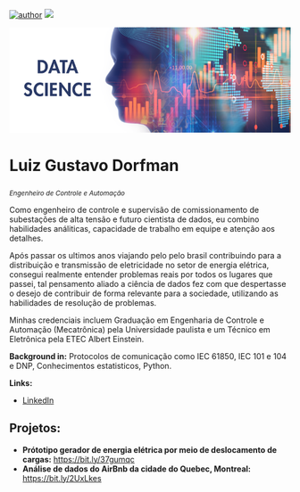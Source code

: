[![author](https://img.shields.io/badge/author-endlichL-LuizDorfman.svg)](https://www.linkedin.com/in/luiz-gustavo-dorfman-938986125/) [![](https://img.shields.io/badge/python-3.7+-blue.svg)](https://www.python.org/downloads/release/python-365/) 

<p align="center">
  <img src="Data-Science-Certification.png" >
</p>

# Luiz Gustavo Dorfman
<sub>*Engenheiro de Controle e Automação*</sub>

Como engenheiro de controle e supervisão de comissionamento de subestações de alta tensão e futuro cientista de dados, eu combino habilidades análiticas, capacidade de trabalho em equipe e atenção aos detalhes.

Após passar os ultimos anos viajando pelo pelo brasil contribuindo para a distribuição e transmissão de eletricidade no setor de energia elétrica, consegui realmente entender problemas reais por todos os lugares que passei, tal pensamento aliado a ciência de dados fez com que despertasse o desejo de contribuir de forma relevante para a sociedade, utilizando as habilidades de resolução de problemas.

Minhas credenciais incluem Graduação em Engenharia de Controle e Automação (Mecatrônica) pela Universidade paulista e um Técnico em Eletrônica pela ETEC Albert Einstein.


**Background in:** Protocolos de comunicação como IEC 61850, IEC 101 e 104 e DNP, Conhecimentos estatisticos, Python.

**Links:**
* [LinkedIn](https://www.linkedin.com/in/luiz-gustavo-dorfman-938986125/)

## Projetos:

* **Prótotipo gerador de energia elétrica por meio de deslocamento de cargas:** https://bit.ly/37gumqc
* **Análise de dados do AirBnb da cidade do Quebec, Montreal:** https://bit.ly/2UxLkes
